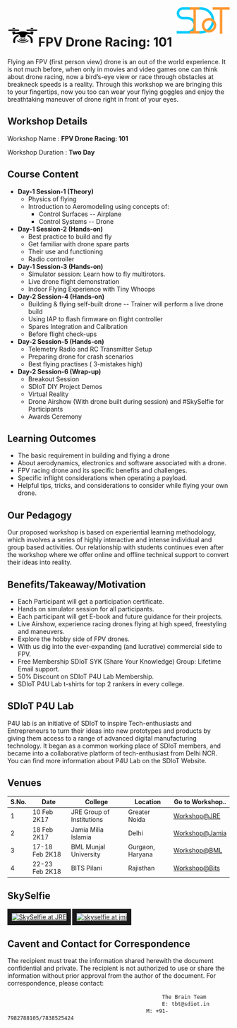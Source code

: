 <img align="right" width="120" height="60" src="https://github.com/Team-SDIoT/SDIoT_Events/blob/master/SDIoT%20New%20Logo.png">

# <img src="Drone.png" height="50" width="70">FPV Drone Racing: 101
Flying an FPV (first person view) drone is an out of the world experience.
It is not much before, when only in movies and video games one can think about drone racing, now a bird’s-eye view or race through obstacles at breakneck speeds is a reality. Through this workshop we are bringing this to your fingertips, now you too can wear your flying goggles and enjoy the breathtaking maneuver of drone right in front of your eyes.
## Workshop Details
Workshop Name : **FPV Drone Racing: 101**

Workshop Duration : **Two Day**
## Course Content
+ **Day-1 Session-1 (Theory)**
  + Physics of flying
  + Introduction to Aeromodeling using concepts of:
    + Control Surfaces --  Airplane 
    + Control Systems -- Drone
+ **Day-1 Session-2 (Hands-on)**
  + Best practice to build and fly 
  + Get familiar with drone spare parts
  + Their use and functioning 
  + Radio controller 
+ **Day-1 Session-3 (Hands-on)**
  + Simulator session: Learn how to fly multirotors. 
  + Live drone flight demonstration
  + Indoor Flying Experience with Tiny Whoops
+ **Day-2 Session-4 (Hands-on)**
  + Building & flying self-built drone --  Trainer will perform a live drone build 
  + Using IAP to flash firmware on flight controller 
  + Spares Integration and Calibration 
  + Before flight check-ups
+ **Day-2 Session-5 (Hands-on)**
  + Telemetry Radio and RC Transmitter Setup
  + Preparing drone for crash scenarios
  + Best flying practises ( 3-mistakes high)
+ **Day-2 Session-6 (Wrap-up)**
  + Breakout Session
  + SDIoT DIY Project Demos
  + Virtual Reality 
  + Drone Airshow (With drone built during session) and #SkySelfie for Participants 
  + Awards Ceremony
 
## Learning Outcomes
+ The basic requirement in building and flying a drone
+ About aerodynamics, electronics and software associated with a drone.
+ FPV racing drone and its specific benefits and challenges.
+ Specific inflight considerations when operating a payload.
+ Helpful tips, tricks, and considerations to consider while flying your own drone.
## Our Pedagogy
Our proposed workshop is based on experiential learning methodology, which involves a series of highly interactive and intense individual and group based activities. Our relationship with students continues even after the workshop where we offer online and offline technical support to convert their ideas into reality.
## Benefits/Takeaway/Motivation
+ Each Participant will get a participation certificate.
+ Hands on simulator session for all participants.
+ Each participant will get E-book and future guidance for their projects.
+ Live Airshow, experience racing drones flying at high speed, freestyling and maneuvers.
+ Explore the hobby side of FPV drones.
+ With us dig into the ever-expanding (and lucrative) commercial side to FPV.
+ Free Membership SDIoT SYK (Share Your Knowledge) Group: Lifetime Email support.
+ 50% Discount on SDIoT P4U Lab Membership.
+ SDIoT P4U Lab t-shirts for top 2 rankers in every college.
## SDIoT P4U Lab
P4U lab is an initiative of SDIoT to inspire Tech-enthusiasts and Entrepreneurs to turn their ideas into new prototypes and products by giving them access to a range of advanced digital manufacturing technology. It began as a common working place of SDIoT members, and became into a collaborative platform of tech-enthusiast from Delhi NCR. You can find more information about P4U Lab on the SDIoT Website.
## Venues
| S.No. | Date | College | Location | Go to Workshop.. |
| ---- | ---- | --- | --- | --- |
| 1 | 10 Feb 2K17 | JRE Group of Institutions | Greater Noida | [Workshop@JRE](/Workshops/FPV-Drone-Racing-101/JRE/) |
| 2 | 18 Feb 2K17 | Jamia Milia Islamia | Delhi | [Workshop@Jamia](/Workshops/FPV-Drone-Racing-101/JMI/) |
| 3 | 17-18 Feb 2K18 | BML Munjal University | Gurgaon, Haryana | [Workshop@BML](/Workshops/FPV-Drone-Racing-101/BML/) |
| 4 | 22-23 Feb 2K18 | BITS Pilani  | Rajisthan | [Workshop@Bits](/Workshops/FPV-Drone-Racing-101/BITS/) |
## SkySelfie
<a href="http://www.youtube.com/watch?feature=player_embedded&v=xx-MSRvAeJE
" target="_blank"><img src="http://img.youtube.com/vi/xx-MSRvAeJE/0.jpg" 
alt="SkySelfie at JRE" width="240" height="180" border="10" /></a>
<a href="http://www.youtube.com/watch?feature=player_embedded&v=thf0-IwVedc
" target="_blank"><img src="http://img.youtube.com/vi/thf0-IwVedc/0.jpg" 
alt="skyselfie at jmi" width="240" height="180" border="10" /></a>

## Cavent and Contact for Correspondence
The recipient must treat the information shared herewith the document confidential and private. The recipient is not authorized to use or share the information without prior approval from the author of the document. For correspondence, please contact:

                                                     The Brain Team
                                                     E: tbt@sdiot.in
                                                M: +91-7982788105/7838525424
